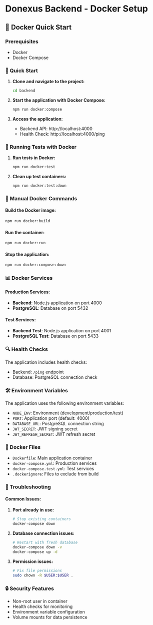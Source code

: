 # Donexus Backend - Docker Setup

## 🐳 Docker Quick Start

### Prerequisites
- Docker
- Docker Compose

### 🚀 Quick Start

1. **Clone and navigate to the project:**
   ```bash
   cd backend
   ```

2. **Start the application with Docker Compose:**
   ```bash
   npm run docker:compose
   ```

3. **Access the application:**
   - Backend API: http://localhost:4000
   - Health Check: http://localhost:4000/ping

### 🧪 Running Tests with Docker

1. **Run tests in Docker:**
   ```bash
   npm run docker:test
   ```

2. **Clean up test containers:**
   ```bash
   npm run docker:test:down
   ```

### 🔧 Manual Docker Commands

#### Build the Docker image:
```bash
npm run docker:build
```

#### Run the container:
```bash
npm run docker:run
```

#### Stop the application:
```bash
npm run docker:compose:down
```

### 📊 Docker Services

#### Production Services:
- **Backend**: Node.js application on port 4000
- **PostgreSQL**: Database on port 5432

#### Test Services:
- **Backend Test**: Node.js application on port 4001
- **PostgreSQL Test**: Database on port 5433

### 🔍 Health Checks

The application includes health checks:
- Backend: `/ping` endpoint
- Database: PostgreSQL connection check

### 🛠️ Environment Variables

The application uses the following environment variables:
- `NODE_ENV`: Environment (development/production/test)
- `PORT`: Application port (default: 4000)
- `DATABASE_URL`: PostgreSQL connection string
- `JWT_SECRET`: JWT signing secret
- `JWT_REFRESH_SECRET`: JWT refresh secret

### 📁 Docker Files

- `Dockerfile`: Main application container
- `docker-compose.yml`: Production services
- `docker-compose.test.yml`: Test services
- `.dockerignore`: Files to exclude from build

### 🚨 Troubleshooting

#### Common Issues:

1. **Port already in use:**
   ```bash
   # Stop existing containers
   docker-compose down
   ```

2. **Database connection issues:**
   ```bash
   # Restart with fresh database
   docker-compose down -v
   docker-compose up -d
   ```

3. **Permission issues:**
   ```bash
   # Fix file permissions
   sudo chown -R $USER:$USER .
   ```

### 🔒 Security Features

- Non-root user in container
- Health checks for monitoring
- Environment variable configuration
- Volume mounts for data persistence